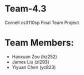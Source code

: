 # Team-4.3
Cornell cs3110sp Final Team Project

# Team Members:
  - Haoxuan Zou (hz252)
  - James Liu (zl293)
  - Yiyuan Chen (yc823)
